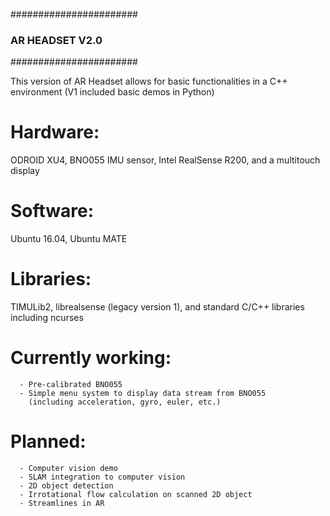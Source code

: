 #######################
### AR HEADSET V2.0 ###
#######################

This version of AR Headset allows for basic functionalities in a C++ environment
(V1 included basic demos in Python)

# Hardware:
ODROID XU4, BNO055 IMU sensor, Intel RealSense R200, and a multitouch display

# Software: 
Ubuntu 16.04, Ubuntu MATE

# Libraries: 
TIMULib2, librealsense (legacy version 1), and standard C/C++ libraries including ncurses   

# Currently working:
      - Pre-calibrated BNO055  
      - Simple menu system to display data stream from BNO055  
        (including acceleration, gyro, euler, etc.)  


# Planned:  
      - Computer vision demo  
      - SLAM integration to computer vision  
      - 2D object detection  
      - Irrotational flow calculation on scanned 2D object  
      - Streamlines in AR  

